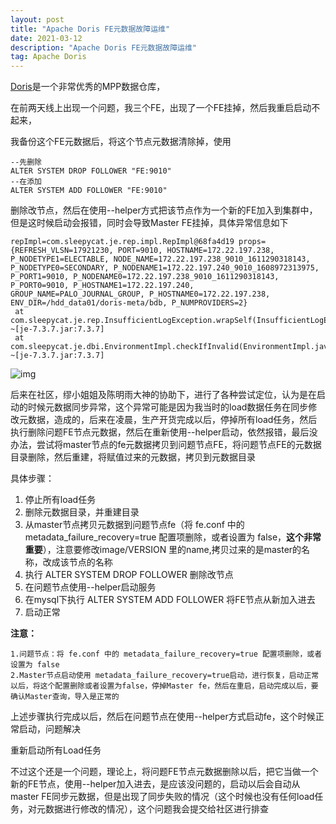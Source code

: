 ```yaml
---
layout: post
title: "Apache Doris FE元数据故障运维"
date: 2021-03-12 
description: "Apache Doris FE元数据故障运维"
tag: Apache Doris
---
```


[Doris](https://link.zhihu.com/?target=https%3A//www.oschina.net/action/GoToLink%3Furl%3Dhttp%3A%2F%2Fdoris.apache.org)是一个非常优秀的MPP数据仓库，

在前两天线上出现一个问题，我三个FE，出现了一个FE挂掉，然后我重启启动不起来，

我备份这个FE元数据后，将这个节点元数据清除掉，使用

```text
--先删除
ALTER SYSTEM DROP FOLLOWER "FE:9010"
--在添加
ALTER SYSTEM ADD FOLLOWER "FE:9010"
```

删除改节点，然后在使用--helper方式把该节点作为一个新的FE加入到集群中，但是这时候启动会报错，同时会导致Master FE挂掉，具体异常信息如下

```text
repImpl=com.sleepycat.je.rep.impl.RepImpl@68fa4d19 props={REFRESH_VLSN=17921230, PORT=9010, HOSTNAME=172.22.197.238, P_NODETYPE1=ELECTABLE, NODE_NAME=172.22.197.238_9010_1611290318143, P_NODETYPE0=SECONDARY, P_NODENAME1=172.22.197.240_9010_1608972313975, P_PORT1=9010, P_NODENAME0=172.22.197.238_9010_1611290318143, P_PORT0=9010, P_HOSTNAME1=172.22.197.240, GROUP_NAME=PALO_JOURNAL_GROUP, P_HOSTNAME0=172.22.197.238, ENV_DIR=/hdd_data01/doris-meta/bdb, P_NUMPROVIDERS=2}
 at com.sleepycat.je.rep.InsufficientLogException.wrapSelf(InsufficientLogException.java:315) ~[je-7.3.7.jar:7.3.7]
 at com.sleepycat.je.dbi.EnvironmentImpl.checkIfInvalid(EnvironmentImpl.java:1766) ~[je-7.3.7.jar:7.3.7]
```



![img](https://pic4.zhimg.com/80/v2-1c5a9e0826fd87c9b5b0308a493dc477_1440w.jpg)



后来在社区，缪小姐姐及陈明雨大神的协助下，进行了各种尝试定位，认为是在启动的时候元数据同步异常，这个异常可能是因为我当时的load数据任务在同步修改元数据，造成的，后来在凌晨，生产开货完成以后，停掉所有load任务，然后执行删除问题FE节点元数据，然后在重新使用--helper启动，依然报错，最后没办法，尝试将master节点的fe元数据拷贝到问题节点FE，将问题节点FE的元数据目录删除，然后重建，将赋值过来的元数据，拷贝到元数据目录

具体步骤：

1. 停止所有load任务
2. 删除元数据目录，并重建目录
3. 从master节点拷贝元数据到问题节点fe（将 fe.conf 中的 metadata_failure_recovery=true 配置项删除，或者设置为 false，**这个非常重要**），注意要修改image/VERSION 里的name,拷贝过来的是master的名称，改成该节点的名称
4. 执行 ALTER SYSTEM DROP FOLLOWER 删除改节点
5. 在问题节点使用--helper启动服务
6. 在mysql下执行 ALTER SYSTEM ADD FOLLOWER 将FE节点从新加入进去
7. 启动正常

**注意：**

```text
1.问题节点：将 fe.conf 中的 metadata_failure_recovery=true 配置项删除，或者设置为 false
2.Master节点启动使用 metadata_failure_recovery=true启动，进行恢复，启动正常以后，将这个配置删除或者设置为false，停掉Master fe，然后在重启，启动完成以后，要确认Master查询，导入是正常的
```

上述步骤执行完成以后，然后在问题节点在使用--helper方式启动fe，这个时候正常启动，问题解决

重新启动所有Load任务

不过这个还是一个问题，理论上，将问题FE节点元数据删除以后，把它当做一个新的FE节点，使用--helper加入进去，是应该没问题的，启动以后会自动从master FE同步元数据，但是出现了同步失败的情况（这个时候也没有任何load任务，对元数据进行修改的情况），这个问题我会提交给社区进行排查